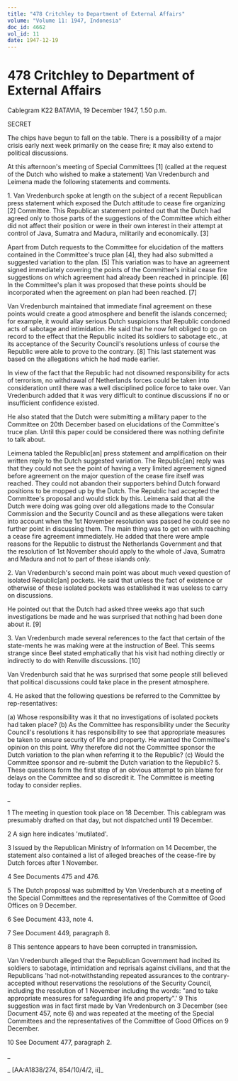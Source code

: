 ```yaml
---
title: "478 Critchley to Department of External Affairs"
volume: "Volume 11: 1947, Indonesia"
doc_id: 4662
vol_id: 11
date: 1947-12-19
---
```


# 478 Critchley to Department of External Affairs

Cablegram K22 BATAVIA, 19 December 1947, 1.50 p.m.

SECRET

The chips have begun to fall on the table. There is a possibility of a major crisis early next week primarily on the cease fire; it may also extend to political discussions.

At this afternoon's meeting of Special Committees [1] (called at the request of the Dutch who wished to make a statement) Van Vredenburch and Leimena made the following statements and comments.

1\. Van Vredenburch spoke at length on the subject of a recent Republican press statement which exposed the Dutch attitude to cease fire organizing [2] Committee. This Republican statement pointed out that the Dutch had agreed only to those parts of the suggestions of the Committee which either did not affect their position or were in their own interest in their attempt at control of Java, Sumatra and Madura, militarily and economically. [3]

Apart from Dutch requests to the Committee for elucidation of the matters contained in the Committee's truce plan [4], they had also submitted a suggested variation to the plan. [5] This variation was to have an agreement signed immediately covering the points of the Committee's initial cease fire suggestions on which agreement had already been reached in principle. [6] In the Committee's plan it was proposed that these points should be incorporated when the agreement on plan had been reached. [7]

Van Vredenburch maintained that immediate final agreement on these points would create a good atmosphere and benefit the islands concerned; for example, it would allay serious Dutch suspicions that Republic condoned acts of sabotage and intimidation. He said that he now felt obliged to go on record to the effect that the Republic incited its soldiers to sabotage etc., at its acceptance of the Security Council's resolutions unless of course the Republic were able to prove to the contrary. [8] This last statement was based on the allegations which he had made earlier.

In view of the fact that the Republic had not disowned responsibility for acts of terrorism, no withdrawal of Netherlands forces could be taken into consideration until there was a well disciplined police force to take over. Van Vredenburch added that it was very difficult to continue discussions if no or insufficient confidence existed.

He also stated that the Dutch were submitting a military paper to the Committee on 20th December based on elucidations of the Committee's truce plan. Until this paper could be considered there was nothing definite to talk about.

Leimena tabled the Republic[an] press statement and amplification on their written reply to the Dutch suggested variation. The Republic[an] reply was that they could not see the point of having a very limited agreement signed before agreement on the major question of the cease fire itself was reached. They could not abandon their supporters behind Dutch forward positions to be mopped up by the Dutch. The Republic had accepted the Committee's proposal and would stick by this. Leimena said that all the Dutch were doing was going over old allegations made to the Consular Commission and the Security Council and as these allegations were taken into account when the 1st November resolution was passed he could see no further point in discussing them. The main thing was to get on with reaching a cease fire agreement immediately. He added that there were ample reasons for the Republic to distrust the Netherlands Government and that the resolution of 1st November should apply to the whole of Java, Sumatra and Madura and not to part of these islands only.

2\. Van Vredenburch's second main point was about much vexed question of isolated Republic[an] pockets. He said that unless the fact of existence or otherwise of these isolated pockets was established it was useless to carry on discussions.

He pointed out that the Dutch had asked three weeks ago that such investigations be made and he was surprised that nothing had been done about it. [9]

3\. Van Vredenburch made several references to the fact that certain of the state-ments he was making were at the instruction of Beel. This seems strange since Beel stated emphatically that his visit had nothing directly or indirectly to do with Renville discussions. [10]

Van Vredenburch said that he was surprised that some people still believed that political discussions could take place in the present atmosphere.

4\. He asked that the following questions be referred to the Committee by rep-resentatives:

(a) Whose responsibility was it that no investigations of isolated pockets had taken place? (b) As the Committee has responsibility under the Security Council's resolutions it has responsibility to see that appropriate measures be taken to ensure security of life and property. He wanted the Committee's opinion on this point. Why therefore did not the Committee sponsor the Dutch variation to the plan when referring it to the Republic? (c) Would the Committee sponsor and re-submit the Dutch variation to the Republic? 5. These questions form the first step of an obvious attempt to pin blame for delays on the Committee and so discredit it. The Committee is meeting today to consider replies.

_

1 The meeting in question took place on 18 December. This cablegram was presumably drafted on that day, but not dispatched until 19 December.

2 A sign here indicates 'mutilated'.

3 Issued by the Republican Ministry of Information on 14 December, the statement also contained a list of alleged breaches of the cease-fire by Dutch forces after 1 November.

4 See Documents 475 and 476.

5 The Dutch proposal was submitted by Van Vredenburch at a meeting of the Special Committees and the representatives of the Committee of Good Offices on 9 December.

6 See Document 433, note 4.

7 See Document 449, paragraph 8.

8 This sentence appears to have been corrupted in transmission.

Van Vredenburch alleged that the Republican Government had incited its soldiers to sabotage, intimidation and reprisals against civilians, and that the Republicans 'had not-notwithstanding repeated assurances to the contrary-accepted without reservations the resolutions of the Security Council, including the resolution of 1 November including the words: "and to take appropriate measures for safeguarding life and property".' 9 This suggestion was in fact first made by Van Vredenburch on 3 December (see Document 457, note 6) and was repeated at the meeting of the Special Committees and the representatives of the Committee of Good Offices on 9 December.

10 See Document 477, paragraph 2.

_

_ [AA:A1838/274, 854/10/4/2, ii]_
